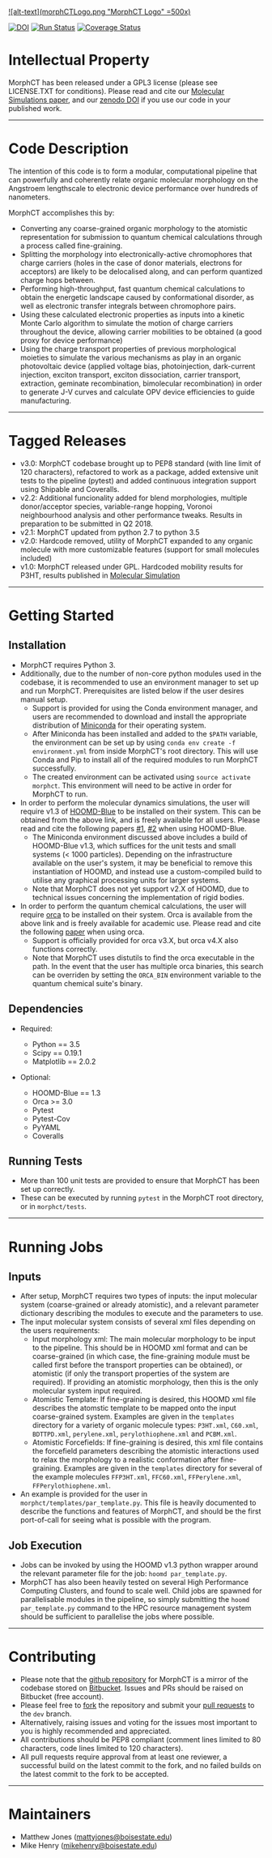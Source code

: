 [![alt-text](morphCTLogo.png "MorphCT Logo" =500x)](https://bitbucket.org/cmelab/morphct)

[![DOI](https://zenodo.org/badge/100152281.svg)](https://zenodo.org/badge/latestdoi/100152281)
[![Run Status](https://api.shippable.com/projects/5ae1ee243e7d2b0700153be4/badge?branch=dev)](https://app.shippable.com/bitbucket/cmelab/morphct) 
[![Coverage Status](https://coveralls.io/repos/bitbucket/cmelab/morphct/badge.svg?branch=dev)](https://coveralls.io/bitbucket/cmelab/morphct?branch=dev)

# Intellectual Property #

MorphCT has been released under a GPL3 license (please see LICENSE.TXT for conditions). Please read and cite our [Molecular Simulations paper](https://doi.org/10.1080/08927022.2017.1296958), and our [zenodo DOI](https://zenodo.org/badge/latestdoi/100152281) if you use our code in your published work.

---

# Code Description #

The intention of this code is to form a modular, computational pipeline that can powerfully and coherently relate organic molecular morphology on the Angstroem lengthscale to electronic device performance over hundreds of nanometers.

MorphCT accomplishes this by:

* Converting any coarse-grained organic morphology to the atomistic representation for submission to quantum chemical calculations through a process called fine-graining.
* Splitting the morphology into electronically-active chromophores that charge carriers (holes in the case of donor materials, electrons for acceptors) are likely to be delocalised along, and can perform quantized charge hops between.
* Performing high-throughput, fast quantum chemical calculations to obtain the energetic landscape caused by conformational disorder, as well as electronic transfer integrals between chromophore pairs.
* Using these calculated electronic properties as inputs into a kinetic Monte Carlo algorithm to simulate the motion of charge carriers throughout the device, allowing carrier mobilities to be obtained (a good proxy for device performance)
* Using the charge transport properties of previous morphological moieties to simulate the various mechanisms as play in an organic photovoltaic device (applied voltage bias, photoinjection, dark-current injection, exciton transport, exciton dissociation, carrier transport, extraction, geminate recombination, bimolecular recombination) in order to generate J-V curves and calculate OPV device efficiencies to guide manufacturing.

---

# Tagged Releases #

* v3.0: MorphCT codebase brought up to PEP8 standard (with line limit of 120 characters), refactored to work as a package, added extensive unit tests to the pipeline (pytest) and added continuous integration support using Shipable and Coveralls.
* v2.2: Additional funcionality added for blend morphologies, multiple donor/acceptor species, variable-range hopping, Voronoi neighbourhood analysis and other performance tweaks. Results in preparation to be submitted in Q2 2018.
* v2.1: MorphCT updated from python 2.7 to python 3.5
* v2.0: Hardcode removed, utility of MorphCT expanded to any organic molecule with more customizable features (support for small molecules included)
* v1.0: MorphCT released under GPL. Hardcoded mobility results for P3HT, results published in [Molecular Simulation](https://doi.org/10.1080/08927022.2017.1296958) 

---

# Getting Started #

## Installation ##

* MorphCT requires Python 3.
* Additionally, due to the number of non-core python modules used in the codebase, it is recommended to use an environment manager to set up and run MorphCT. Prerequisites are listed below if the user desires manual setup.
    * Support is provided for using the Conda environment manager, and users are recommended to download and install the appropriate distribution of [Miniconda](https://conda.io/miniconda.html) for their operating system.
    * After Miniconda has been installed and added to the `$PATH` variable, the environment can be set up by using `conda env create -f environment.yml` from inside MorphCT's root directory. This will use Conda and Pip to install all of the required modules to run MorphCT successfully.
    * The created environment can be activated using `source activate morphct`. This environment will need to be active in order for MorphCT to run.
* In order to perform the molecular dynamics simulations, the user will require v1.3 of [HOOMD-Blue](http://glotzerlab.engin.umich.edu/hoomd-blue/) to be installed on their system. This can be obtained from the above link, and is freely available for all users. Please read and cite the following papers [#1](https://doi.org/10.1016/j.jcp.2008.01.047), [#2](https://doi.org/10.1016/j.cpc.2015.02.028) when using HOOMD-Blue.
    * The Miniconda environment discussed above includes a build of HOOMD-Blue v1.3, which suffices for the unit tests and small systems (< 1000 particles). Depending on the infrastructure available on the user's system, it may be beneficial to remove this instantiation of HOOMD, and instead use a custom-compiled build to utilise any graphical processing units for larger systems.
    * Note that MorphCT does not yet support v2.X of HOOMD, due to technical issues concerning the implementation of rigid bodies.
* In order to perform the quantum chemical calculations, the user will require [orca](https://cec.mpg.de/orcadownload/index.php) to be installed on their system. Orca is available from the above link and is freely available for academic use. Please read and cite the following [paper](https://doi.org/10.1002/wcms.81) when using orca.
    * Support is officially provided for orca v3.X, but orca v4.X also functions correctly.
    * Note that MorphCT uses distutils to find the orca executable in the path. In the event that the user has multiple orca binaries, this search can be overriden by setting the `ORCA_BIN` environment variable to the quantum chemical suite's binary.

## Dependencies ##

* Required:
    * Python == 3.5
    * Scipy == 0.19.1
    * Matplotlib == 2.0.2

* Optional:
    * HOOMD-Blue == 1.3
    * Orca >= 3.0
    * Pytest
    * Pytest-Cov
    * PyYAML
    * Coveralls

## Running Tests ##

* More than 100 unit tests are provided to ensure that MorphCT has been set up correctly.
* These can be executed by running `pytest` in the MorphCT root directory, or in `morphct/tests`.

---

# Running Jobs #

## Inputs ##

* After setup, MorphCT requires two types of inputs: the input molecular system (coarse-grained or already atomistic), and a relevant parameter dictionary describing the modules to execute and the parameters to use.
* The input molecular system consists of several xml files depending on the users requirements:
    * Input morphology xml: The main molecular morphology to be input to the pipeline. This should be in HOOMD xml format and can be coarse-grained (in which case, the fine-graining module must be called first before the transport properties can be obtained), or atomistic (if only the transport properties of the system are required). If providing an atomistic morphology, then this is the only molecular system input required.
    * Atomistic Template: If fine-graining is desired, this HOOMD xml file describes the atomstic template to be mapped onto the input coarse-grained system. Examples are given in the `templates` directory for a variety of organic molecule types: `P3HT.xml`, `C60.xml`, `BDTTPD.xml`, `perylene.xml`, `perylothiophene.xml` and `PCBM.xml`.
    * Atomistic Forcefields: If fine-graining is desired, this xml file contains the forcefield parameters describing the atomistic interactions used to relax the morphology to a realistic conformation after fine-graining. Examples are given in the `templates` directory for several of the example molecules `FFP3HT.xml`, `FFC60.xml`, `FFPerylene.xml`, `FFPerylothiophene.xml`.
* An example is provided for the user in `morphct/templates/par_template.py`. This file is heavily documented to describe the functions and features of MorphCT, and should be the first port-of-call for seeing what is possible with the program.

## Job Execution ##

* Jobs can be invoked by using the HOOMD v1.3 python wrapper around the relevant parameter file for the job: `hoomd par_template.py`.
* MorphCT has also been heavily tested on several High Performance Computing Clusters, and found to scale well. Child jobs are spawned for parallelisable modules in the pipeline, so simply submitting the `hoomd par_template.py` command to the HPC resource management system should be sufficient to parallelise the jobs where possible.

---

# Contributing #

* Please note that the [github repository](https://github.com/matty-jones/MorphCT) for MorphCT is a mirror of the codebase stored on [Bitbucket](https://bitbucket.org/cmelab/morphct). Issues and PRs should be raised on Bitbucket (free account).
* Please feel free to [fork](https://confluence.atlassian.com/bitbucket/forking-a-repository-221449527.html) the repository and submit your [pull requests](https://www.atlassian.com/git/tutorials/making-a-pull-request) to the `dev` branch.
* Alternatively, raising issues and voting for the issues most important to you is highly recommended and appreciated.
* All contributions should be PEP8 compliant (comment lines limited to 80 characters, code lines limited to 120 characters).
* All pull requests require approval from at least one reviewer, a successful build on the latest commit to the fork, and no failed builds on the latest commit to the fork to be accepted.

---

# Maintainers #

* Matthew Jones (mattyjones@boisestate.edu)
* Mike Henry (mikehenry@boisestate.edu)
